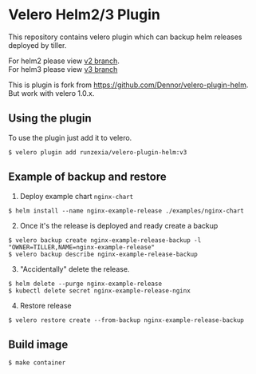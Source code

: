 # Velero Helm2/3 Plugin

This repository contains velero plugin which can backup helm releases deployed by tiller.

For helm2 please view [v2 branch](https://github.com/runzexia/velero-plugin-helm/tree/v2).  
For helm3 please view [v3 branch](https://github.com/runzexia/velero-plugin-helm/tree/v3)

This is plugin is fork from https://github.com/Dennor/velero-plugin-helm. But work with velero 1.0.x.

## Using the plugin

To use the plugin just add it to velero.

```
$ velero plugin add runzexia/velero-plugin-helm:v3
```

## Example of backup and restore

1. Deploy example chart `nginx-chart`

```
$ helm install --name nginx-example-release ./examples/nginx-chart
```

2. Once it's the release is deployed and ready create a backup

```
$ velero backup create nginx-example-release-backup -l "OWNER=TILLER,NAME=nginx-example-release"
$ velero backup describe nginx-example-release-backup
```

3. "Accidentally" delete the release.

```
$ helm delete --purge nginx-example-release
$ kubectl delete secret nginx-example-release-nginx
```

4. Restore release

```
$ velero restore create --from-backup nginx-example-release-backup
```

## Build image

```
$ make container
```
